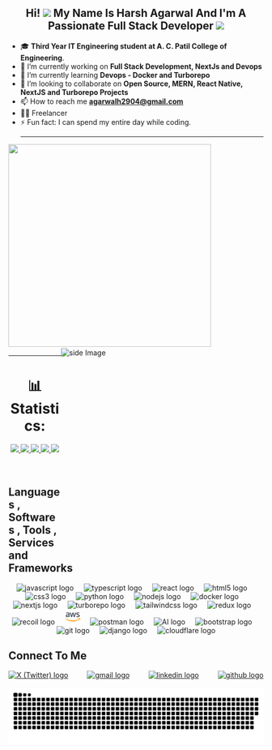<h2 align="center">Hi! <img src="https://github.com/TheDudeThatCode/TheDudeThatCode/blob/master/Assets/Hi.gif" width="35" /> My Name Is Harsh Agarwal And I'm A Passionate Full Stack Developer <img src="https://github.com/TheDudeThatCode/TheDudeThatCode/blob/master/Assets/Developer.gif" width="45" /></h2>

- 🎓 **Third Year IT Engineering student at A. C. Patil College of Engineering**.
- 🔭 I’m currently working on **Full Stack Development, NextJs and Devops**
- 🌱 I’m currently learning **Devops - Docker and Turborepo**
- 👯 I’m looking to collaborate on **Open Source, MERN, React Native, NextJS and Turborepo Projects**
- 📫 How to reach me **agarwalh2904@gmail.com**
 - 👨‍💻 Freelancer
- ⚡ Fun fact: I can spend my entire day while coding.
  <hr>
<p>
 <img src="https://github.com/Adam-pw/Adam-pw/blob/main/animation_500_kxa883sd.gif" width="400" height="400"/>
<img src="https://github.com/kumarjeetray/kumarjeetray/blob/main/life_balance.gif" alt="side Image" align="right" width="400" height="400" />
</p>

<hr>


###
<h1 align="center"> 📊 Statistics: </h1>
<div align="center">
  <a href="https://github.com/vn7n24fzkq/github-profile-summary-cards">
    <img src="https://github-profile-summary-cards.vercel.app/api/cards/profile-details?username=Harry101969&theme=midnight_purple" />
  </a>
  <a href="https://github.com/vn7n24fzkq/github-profile-summary-cards">
    <img src="https://github-profile-summary-cards.vercel.app/api/cards/repos-per-language?username=Harry101969&theme=midnight_purple" />
  </a>
  <a href="https://github.com/vn7n24fzkq/github-profile-summary-cards">
    <img src="https://github-profile-summary-cards.vercel.app/api/cards/most-commit-language?username=Harry101969&theme=midnight_purple" />
  </a>
  <a href="https://github.com/vn7n24fzkq/github-profile-summary-cards">
    <img src="https://github-profile-summary-cards.vercel.app/api/cards/stats?username=Harry101969&theme=midnight_purple" />
  </a>
  <a href="https://github.com/vn7n24fzkq/github-profile-summary-cards">
    <img src="https://github-profile-summary-cards.vercel.app/api/cards/productive-time?username=Harry101969&theme=midnight_purple&utcOffset=8" />
  </a>
</div>
<br/>

<div align="center>
  <img align="right" height="300" width="500" src="https://raw.githubusercontent.com/mikonoid/mikonoid/main/images/gifs/coder3.gif" />
</div>

<br/>
<h2>Languages , Softwares , Tools , Services and Frameworks</h2>
<div align="center">
  <img src="https://cdn.jsdelivr.net/gh/devicons/devicon/icons/javascript/javascript-original.svg" height="30" alt="javascript logo" />
  <img width="12" />
  <img src="https://cdn.jsdelivr.net/gh/devicons/devicon/icons/typescript/typescript-original.svg" height="30" alt="typescript logo" />
  <img width="12" />
  <img src="https://cdn.jsdelivr.net/gh/devicons/devicon/icons/react/react-original.svg" height="30" alt="react logo" />
  <img width="12" />
  <img src="https://cdn.jsdelivr.net/gh/devicons/devicon/icons/html5/html5-original.svg" height="30" alt="html5 logo" />
  <img width="12" />
  <img src="https://cdn.jsdelivr.net/gh/devicons/devicon/icons/css3/css3-original.svg" height="30" alt="css3 logo" />
  <img width="12" />
  <img src="https://cdn.jsdelivr.net/gh/devicons/devicon/icons/python/python-original.svg" height="30" alt="python logo" />
  <img width="12" />
  <img src="https://cdn.jsdelivr.net/gh/devicons/devicon/icons/nodejs/nodejs-original.svg" height="30" alt="nodejs logo" />
  <img width="12" />
  <img src="https://cdn.jsdelivr.net/gh/devicons/devicon/icons/docker/docker-original.svg" height="30" alt="docker logo" />
  <img width="12" />
  <img src="https://cdn.jsdelivr.net/gh/devicons/devicon/icons/nextjs/nextjs-original.svg" height="30" alt="nextjs logo" />
  <img width="12" />
  <img src="https://img.shields.io/badge/turborepo-%236B46C1.svg?style=for-the-badge&logo=turborepo&logoColor=white" height="30" alt="turborepo logo" />
  <img width="12" />
  <img src="https://github.com/user-attachments/assets/7f78bba4-169a-4989-91dd-b1d7136bf975" height="30" alt="tailwindcss logo" />
  <img width="12" />
  <img src="https://cdn.jsdelivr.net/gh/devicons/devicon/icons/redux/redux-original.svg" height="30" alt="redux logo" />
  <img width="12" />
  <img src="https://github.com/user-attachments/assets/5a612e17-7f97-4d7a-be00-8acd90ee87f4" height="30" alt="recoil logo" />
  <img width="12" />
  <img src="https://raw.githubusercontent.com/devicons/devicon/master/icons/amazonwebservices/amazonwebservices-original-wordmark.svg" height="30" alt="aws logo" />
  <img width="12" />
  <img src="https://cdn.jsdelivr.net/gh/devicons/devicon/icons/postman/postman-original.svg" height="30" alt="postman logo" />
  <img width="12" />
  <img src="https://github.com/user-attachments/assets/b4d56ff8-1e7d-43fc-9d88-79894b67f845" height="30" alt="AI logo" />
  <img width="12" />
  <img src="https://github.com/user-attachments/assets/7371b74f-a846-4344-b8f8-1a2ecf65d318" height="30" alt="bootstrap logo" />
  <img width="12" />
  <img src="https://cdn.jsdelivr.net/gh/devicons/devicon/icons/git/git-original.svg" height="30" alt="git logo" />
  <img width="12" />
  <img src="https://github.com/user-attachments/assets/7555b1fb-3b69-47a7-8ad0-fd75a30c5f1e" height="30" alt="django logo" />
  <img width="12" />
  <img src="https://cdn.jsdelivr.net/gh/devicons/devicon/icons/cloudflare/cloudflare-original.svg" height="30" alt="cloudflare logo" />
</div>




###
<h2>Connect To Me</h2>
<div align="center"style="display: flex; justify-content: space-between; ">
   <a href="https://x.com/harshagarwal_29" target="_blank">
    <img src="https://img.shields.io/static/v1?message=TwitterX&logo=X&label=&color=181717&logoColor=white&labelColor=&style=for-the-badge" height="35" alt="X (Twitter) logo"  />
  </a>
  <a href="mailto:harshagrawal2904@gmail.com" target="_blank">
    <img src="https://img.shields.io/static/v1?message=Gmail&logo=gmail&label=&color=D14836&logoColor=white&labelColor=&style=for-the-badge" height="35" alt="gmail logo"  />
  </a>
  <a href="https://www.linkedin.com/in/harsh-agarwal-6ba105284" target="_blank">
    <img src="https://img.shields.io/static/v1?message=LinkedIn&logo=linkedin&label=&color=0077B5&logoColor=white&labelColor=&style=for-the-badge" height="35" alt="linkedin logo"  />
  </a>
  <a href="https://github.com/Harry101969" target="_blank">
    <img src="https://img.shields.io/static/v1?message=GitHub&logo=github&label=&color=181717&logoColor=white&labelColor=&style=for-the-badge" height="35" alt="github logo"  />
  </a>
</div>
<!-- <img align="center" height="150" width="300" src="https://raw.githubusercontent.com/mikonoid/mikonoid/main/images/gifs/coder3.gif" /> -->


<div align="center">
<br clear="both">
<img src="https://raw.githubusercontent.com/Harry101969/Harry101969/output/snake.svg" alt="Snake animation" />
</div>





